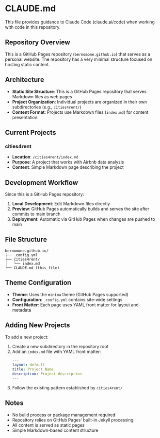 # CLAUDE.md

This file provides guidance to Claude Code (claude.ai/code) when working with code in this repository.

## Repository Overview

This is a GitHub Pages repository (`bernomone.github.io`) that serves as a personal website. The repository has a very minimal structure focused on hosting static content.

## Architecture

- **Static Site Structure**: This is a GitHub Pages repository that serves Markdown files as web pages
- **Project Organization**: Individual projects are organized in their own subdirectories (e.g., `cities4rent/`)
- **Content Format**: Projects use Markdown files (`index.md`) for content presentation

## Current Projects

### cities4rent
- **Location**: `/cities4rent/index.md`
- **Purpose**: A project that works with Airbnb data analysis
- **Content**: Simple Markdown page describing the project

## Development Workflow

Since this is a GitHub Pages repository:

1. **Local Development**: Edit Markdown files directly
2. **Preview**: GitHub Pages automatically builds and serves the site after commits to main branch
3. **Deployment**: Automatic via GitHub Pages when changes are pushed to main

## File Structure

```
bernomone.github.io/
├── _config.yml
├── cities4rent/
│   └── index.md
└── CLAUDE.md (this file)
```

## Theme Configuration

- **Theme**: Uses the `minima` theme (GitHub Pages supported)
- **Configuration**: `_config.yml` contains site-wide settings
- **Front Matter**: Each page uses YAML front matter for layout and metadata

## Adding New Projects

To add a new project:
1. Create a new subdirectory in the repository root
2. Add an `index.md` file with YAML front matter:
   ```yaml
   ---
   layout: default
   title: Project Name
   description: Project description
   ---
   ```
3. Follow the existing pattern established by `cities4rent/`

## Notes

- No build process or package management required
- Repository relies on GitHub Pages' built-in Jekyll processing
- All content is served as static pages
- Simple Markdown-based content structure